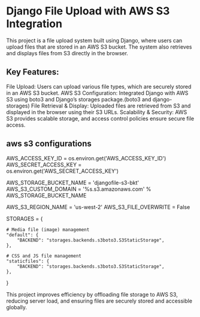 # Django File Upload with AWS S3 Integration
This project is a file upload system built using Django, where users can upload files that are stored in an AWS S3 bucket. The system also retrieves and displays files from S3 directly in the browser.

## Key Features:
File Upload: Users can upload various file types, which are securely stored in an AWS S3 bucket.
AWS S3 Configuration: Integrated Django with AWS S3 using boto3 and Django’s storages package.(boto3 and django-storages)
File Retrieval & Display: Uploaded files are retrieved from S3 and displayed in the browser using their S3 URLs.
Scalability & Security: AWS S3 provides scalable storage, and access control policies ensure secure file access.

## aws s3 configurations
AWS_ACCESS_KEY_ID = os.environ.get('AWS_ACCESS_KEY_ID')
AWS_SECRET_ACCESS_KEY = os.environ.get('AWS_SECRET_ACCESS_KEY')

AWS_STORAGE_BUCKET_NAME = 'djangofile-s3-bkt'
AWS_S3_CUSTOM_DOMAIN = '%s.s3.amazonaws.com' % AWS_STORAGE_BUCKET_NAME

AWS_S3_REGION_NAME = 'us-west-2'
AWS_S3_FILE_OVERWRITE = False


STORAGES = {

    # Media file (image) management   
    "default": {
        "BACKEND": "storages.backends.s3boto3.S3StaticStorage",
    },
    
    # CSS and JS file management
    "staticfiles": {
        "BACKEND": "storages.backends.s3boto3.S3StaticStorage",
    },
}

This project improves efficiency by offloading file storage to AWS S3, reducing server load, and ensuring files are securely stored and accessible globally.
